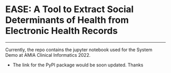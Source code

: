 # EASE: A Tool to Extract Social Determinants of Health from Electronic Health Records
--------------------------------

Currently, the repo contains the jupyter notebook used for the System Demo at AMIA Clinical Informatics 2022. 
- The link for the PyPI package would be soon updated. Thanks
